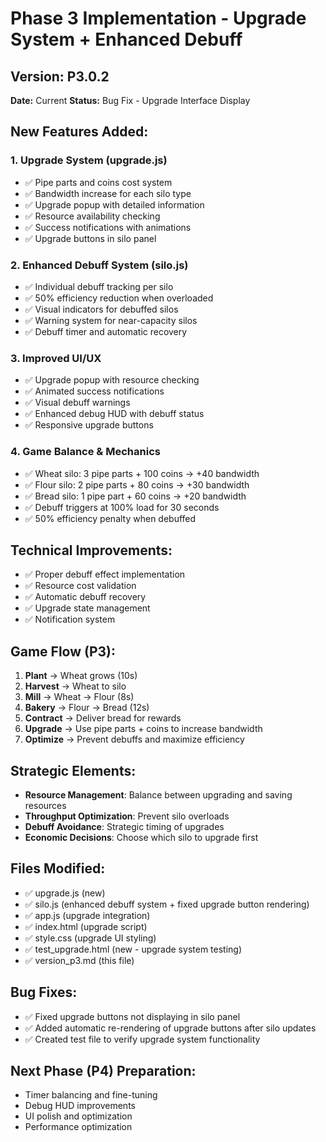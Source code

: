 # Phase 3 Implementation - Upgrade System + Enhanced Debuff

## Version: P3.0.2
**Date:** Current
**Status:** Bug Fix - Upgrade Interface Display

## New Features Added:

### 1. Upgrade System (upgrade.js)
- ✅ Pipe parts and coins cost system
- ✅ Bandwidth increase for each silo type
- ✅ Upgrade popup with detailed information
- ✅ Resource availability checking
- ✅ Success notifications with animations
- ✅ Upgrade buttons in silo panel

### 2. Enhanced Debuff System (silo.js)
- ✅ Individual debuff tracking per silo
- ✅ 50% efficiency reduction when overloaded
- ✅ Visual indicators for debuffed silos
- ✅ Warning system for near-capacity silos
- ✅ Debuff timer and automatic recovery

### 3. Improved UI/UX
- ✅ Upgrade popup with resource checking
- ✅ Animated success notifications
- ✅ Visual debuff warnings
- ✅ Enhanced debug HUD with debuff status
- ✅ Responsive upgrade buttons

### 4. Game Balance & Mechanics
- ✅ Wheat silo: 3 pipe parts + 100 coins → +40 bandwidth
- ✅ Flour silo: 2 pipe parts + 80 coins → +30 bandwidth
- ✅ Bread silo: 1 pipe part + 60 coins → +20 bandwidth
- ✅ Debuff triggers at 100% load for 30 seconds
- ✅ 50% efficiency penalty when debuffed

## Technical Improvements:
- ✅ Proper debuff effect implementation
- ✅ Resource cost validation
- ✅ Automatic debuff recovery
- ✅ Upgrade state management
- ✅ Notification system

## Game Flow (P3):
1. **Plant** → Wheat grows (10s)
2. **Harvest** → Wheat to silo
3. **Mill** → Wheat → Flour (8s)
4. **Bakery** → Flour → Bread (12s)
5. **Contract** → Deliver bread for rewards
6. **Upgrade** → Use pipe parts + coins to increase bandwidth
7. **Optimize** → Prevent debuffs and maximize efficiency

## Strategic Elements:
- **Resource Management**: Balance between upgrading and saving resources
- **Throughput Optimization**: Prevent silo overloads
- **Debuff Avoidance**: Strategic timing of upgrades
- **Economic Decisions**: Choose which silo to upgrade first

## Files Modified:
- ✅ upgrade.js (new)
- ✅ silo.js (enhanced debuff system + fixed upgrade button rendering)
- ✅ app.js (upgrade integration)
- ✅ index.html (upgrade script)
- ✅ style.css (upgrade UI styling)
- ✅ test_upgrade.html (new - upgrade system testing)
- ✅ version_p3.md (this file)

## Bug Fixes:
- ✅ Fixed upgrade buttons not displaying in silo panel
- ✅ Added automatic re-rendering of upgrade buttons after silo updates
- ✅ Created test file to verify upgrade system functionality

## Next Phase (P4) Preparation:
- Timer balancing and fine-tuning
- Debug HUD improvements
- UI polish and optimization
- Performance optimization 